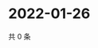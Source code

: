 # 2022-01-26

共 0 条

<!-- BEGIN WEIBO -->
<!-- 最后更新时间 Wed Jan 26 2022 22:00:47 GMT+0800 (China Standard Time) -->

<!-- END WEIBO -->
